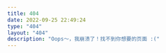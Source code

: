 ```yaml
---
title: 404
date: 2022-09-25 22:49:24
type: "404"
layout: "404"
description: "Oops～，我崩溃了！找不到你想要的页面 :("
---
```

